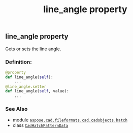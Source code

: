﻿---
title: line_angle property
second_title: Aspose.CAD for Python via .NET API References
description: 
type: docs
weight: 50
url: /aspose.cad.fileformats.cad.cadobjects.hatch/cadhatchpatterndata/line_angle/
is_root: false
---

## line_angle property


Gets or sets the line angle.
### Definition:
```python
@property
def line_angle(self):
    ...
@line_angle.setter
def line_angle(self, value):
    ...
```

### See Also
* module [`aspose.cad.fileformats.cad.cadobjects.hatch`](../../)
* class [`CadHatchPatternData`](/cad/python-net/aspose.cad.fileformats.cad.cadobjects.hatch/cadhatchpatterndata)
